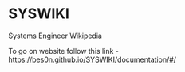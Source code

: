 # SYSWIKI
Systems Engineer Wikipedia

To go on website follow this link - https://bes0n.github.io/SYSWIKI/documentation/#/
